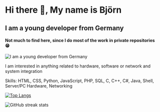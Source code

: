 

# Hi there 👋, My name is Björn
## I am a young developer from Germany
#### Not much to find here, since I do most of the work in private repositories 😁
![I am a young developer from Germany](https://mir-s3-cdn-cf.behance.net/project_modules/max_1200/79731568097599.5b50bca477735.jpg)

I am interested in anything related to hardware, software or network and system integration

Skills: HTML, CSS, Python, JavaScript, PHP, SQL, C, C++, C#, Java, Shell, Server/PC Hardware, Networking

[![Top Langs](https://github-readme-stats.vercel.app/api/top-langs/?username=anuraghazra)](https://github.com/anuraghazra/github-readme-stats)


![GitHub streak stats](https://github-readme-streak-stats.herokuapp.com/?user=Wayeet)  
